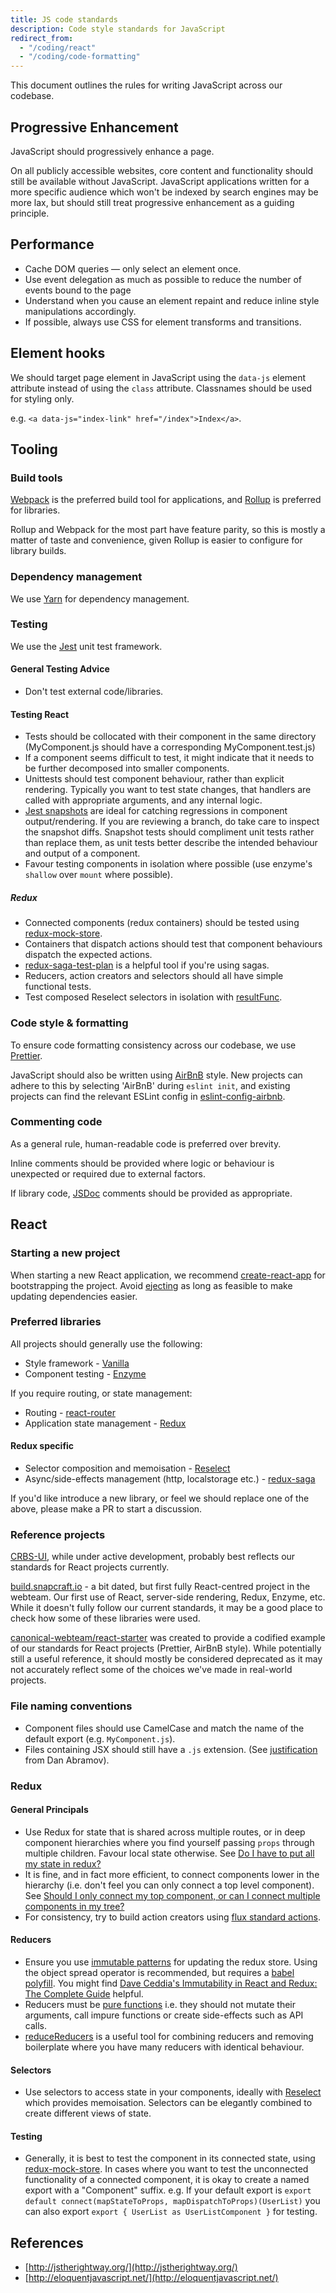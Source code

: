 ```yaml
---
title: JS code standards
description: Code style standards for JavaScript
redirect_from:
  - "/coding/react"
  - "/coding/code-formatting"
---
```


This document outlines the rules for writing JavaScript across our codebase.

## Progressive Enhancement

JavaScript should progressively enhance a page.

On all publicly accessible websites, core content and functionality should still be available without JavaScript. JavaScript applications written for a more specific audience which won't be indexed by search engines may be more lax, but should still treat progressive enhancement as a guiding principle.

## Performance

- Cache DOM queries — only select an element once.
- Use event delegation as much as possible to reduce the number of events bound to the page
- Understand when you cause an element repaint and reduce inline style manipulations accordingly.
- If possible, always use CSS for element transforms and transitions.

## Element hooks

We should target page element in JavaScript using the `data-js` element attribute instead of using the `class` attribute. Classnames should be used for styling only.

e.g. `<a data-js="index-link" href="/index">Index</a>`.

## Tooling

### Build tools

[Webpack](https://webpack.js.org/) is the preferred build tool for applications, and [Rollup](https://rollupjs.org/guide/en) is preferred for libraries.

Rollup and Webpack for the most part have feature parity, so this is mostly a matter of taste and convenience, given Rollup is easier to configure for library builds.

### Dependency management

We use [Yarn](https://yarnpkg.com/en) for dependency management.

### Testing

We use the [Jest](https://jestjs.io) unit test framework.

#### General Testing Advice

- Don't test external code/libraries.

#### Testing React

- Tests should be collocated with their component in the same directory (MyComponent.js should have a corresponding MyComponent.test.js)
- If a component seems difficult to test, it might indicate that it needs to be further decomposed into smaller components.
- Unittests should test component behaviour, rather than explicit rendering. Typically you want to test state changes,
  that handlers are called with appropriate arguments, and any internal logic.
- [Jest snapshots](https://jestjs.io/docs/en/snapshot-testing) are ideal for catching regressions in component output/rendering. If you are reviewing a branch, do take care to inspect the snapshot diffs. Snapshot tests should compliment unit tests rather than replace them, as unit tests better describe the intended behaviour and output of a component.
- Favour testing components in isolation where possible (use enzyme's `shallow` over `mount` where possible).

##### Redux

- Connected components (redux containers) should be tested using [redux-mock-store](https://github.com/dmitry-zaets/redux-mock-store).
- Containers that dispatch actions should test that component behaviours dispatch the expected actions.
- [redux-saga-test-plan](https://github.com/jfairbank/redux-saga-test-plan) is a helpful tool if you're using sagas.
- Reducers, action creators and selectors should all have simple functional tests.
- Test composed Reselect selectors in isolation with [resultFunc](https://github.com/reduxjs/reselect#q-how-do-i-test-a-selector).

### Code style & formatting

To ensure code formatting consistency across our codebase, we use [Prettier](https://github.com/prettier/prettier).

JavaScript should also be written using [AirBnB](https://github.com/airbnb/javascript) style. New projects can adhere to this by selecting 'AirBnB' during `eslint init`, and existing projects can find the relevant ESLint config in [eslint-config-airbnb](https://www.npmjs.com/package/eslint-config-airbnb).

### Commenting code

As a general rule, human-readable code is preferred over brevity.

Inline comments should be provided where logic or behaviour is unexpected or required due to external factors.

If library code, [JSDoc](http://usejsdoc.org/) comments should be provided as appropriate.

## React

### Starting a new project

When starting a new React application, we recommend [create-react-app](https://github.com/facebook/create-react-app) for bootstrapping the project. Avoid [ejecting](https://facebook.github.io/create-react-app/docs/available-scripts#npm-run-eject) as long as feasible to make updating dependencies easier.

### Preferred libraries

All projects should generally use the following:

- Style framework - [Vanilla](https://github.com/vanilla-framework/vanilla-framework)
- Component testing - [Enzyme](https://github.com/airbnb/enzyme)

If you require routing, or state management:

- Routing - [react-router](https://github.com/ReactTraining/react-router)
- Application state management - [Redux](https://redux.js.org)

#### Redux specific

- Selector composition and memoisation - [Reselect](https://github.com/reduxjs/reselect)
- Async/side-effects management (http, localstorage etc.) - [redux-saga](https://github.com/redux-saga/redux-saga)

If you'd like introduce a new library, or feel we should replace one of the above, please make a PR to start a discussion.

### Reference projects

[CRBS-UI](https://git.launchpad.net/~crbs/crbs/+git/crbs-ui/tree/), while under active development, probably best reflects our standards for React projects currently.

[build.snapcraft.io](https://github.com/canonical-websites/build.snapcraft.io) - a bit dated, but first fully React-centred project in the webteam. Our first use of React, server-side rendering, Redux, Enzyme, etc. While it doesn't fully follow our current standards, it may be a good place to check how some of these libraries were used.

[canonical-webteam/react-starter](https://github.com/canonical-webteam/react-starter) was created to provide a codified example of our standards for React projects (Prettier, AirBnB style). While potentially still a useful reference, it should mostly be considered deprecated as it may not accurately reflect some of the choices we've made in real-world projects.

### File naming conventions

- Component files should use CamelCase and match the name of the default export (e.g. `MyComponent.js`).
- Files containing JSX should still have a `.js` extension.
  (See [justification](https://github.com/facebook/create-react-app/issues/87#issuecomment-234627904) from Dan Abramov).

### Redux

#### General Principals

- Use Redux for state that is shared across multiple routes, or in deep component hierarchies where you find yourself passing `props` through multiple children. Favour local state otherwise. See [Do I have to put all my state in redux?](https://redux.js.org/faq/organizingstate#do-i-have-to-put-all-my-state-into-redux-should-i-ever-use-reacts-setstate)
- It is fine, and in fact more efficient, to connect components lower in the hierarchy (i.e. don't feel you can only connect a top level component). See [Should I only connect my top component, or can I connect multiple components in my tree?](https://redux.js.org/faq/reactredux#should-i-only-connect-my-top-component-or-can-i-connect-multiple-components-in-my-tree)
- For consistency, try to build action creators using [flux standard actions](https://github.com/redux-utilities/flux-standard-action#actions).

#### Reducers

- Ensure you use [immutable patterns](https://redux.js.org/recipes/structuringreducers/immutableupdatepatterns) for updating the redux store. Using
  the object spread operator is recommended, but requires a [babel polyfill](https://babeljs.io/docs/en/babel-plugin-transform-object-rest-spread.html). You might find [Dave Ceddia's Immutability in React and Redux: The Complete Guide](https://daveceddia.com/react-redux-immutability-guide/) helpful.
- Reducers must be [pure functions](https://redux.js.org/basics/reducers#handling-actions) i.e. they should not mutate their arguments, call impure functions or create side-effects such as API calls.
- [reduceReducers](https://github.com/redux-utilities/reduce-reducers) is a useful tool for combining reducers and removing boilerplate where you have many reducers with identical behaviour.

#### Selectors

- Use selectors to access state in your components, ideally with [Reselect](https://github.com/reduxjs/reselect) which provides memoisation. Selectors can be elegantly combined to create different views of state.

#### Testing

- Generally, it is best to test the component in its connected state, using [redux-mock-store](https://github.com/dmitry-zaets/redux-mock-store). In cases where you want to test the unconnected functionality of a connected component, it is okay to create a named export with a "Component" suffix. e.g. If your default export is `export default connect(mapStateToProps, mapDispatchToProps)(UserList)` you can also export `export { UserList as UserListComponent }` for testing.

## References

- [http://jstherightway.org/](http://jstherightway.org/)
- [http://eloquentjavascript.net/](http://eloquentjavascript.net/)

